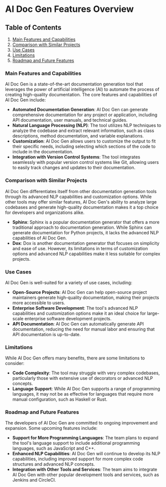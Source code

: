 **AI Doc Gen Features Overview**
=====================================

Table of Contents
-----------------

1. [Main Features and Capabilities](#main-features-and-capabilities)
2. [Comparison with Similar Projects](#comparison-with-similar-projects)
3. [Use Cases](#use-cases)
4. [Limitations](#limitations)
5. [Roadmap and Future Features](#roadmap-and-future-features)

### Main Features and Capabilities

AI Doc Gen is a state-of-the-art documentation generation tool that leverages the power of artificial intelligence (AI) to automate the process of creating high-quality documentation. The core features and capabilities of AI Doc Gen include:

*   **Automated Documentation Generation**: AI Doc Gen can generate comprehensive documentation for any project or application, including API documentation, user manuals, and technical guides.
*   **Natural Language Processing (NLP)**: The tool utilizes NLP techniques to analyze the codebase and extract relevant information, such as class descriptions, method documentation, and variable explanations.
*   **Customization**: AI Doc Gen allows users to customize the output to fit their specific needs, including selecting which sections of the code to include in the documentation.
*   **Integration with Version Control Systems**: The tool integrates seamlessly with popular version control systems like Git, allowing users to easily track changes and updates to their documentation.

### Comparison with Similar Projects

AI Doc Gen differentiates itself from other documentation generation tools through its advanced NLP capabilities and customization options. While other tools may offer similar features, AI Doc Gen's ability to analyze large codebases and generate high-quality documentation makes it a top choice for developers and organizations alike.

*   **Sphinx**: Sphinx is a popular documentation generator that offers a more traditional approach to documentation generation. While Sphinx can generate documentation for Python projects, it lacks the advanced NLP capabilities of AI Doc Gen.
*   **Dox**: Dox is another documentation generator that focuses on simplicity and ease of use. However, its limitations in terms of customization options and advanced NLP capabilities make it less suitable for complex projects.

### Use Cases

AI Doc Gen is well-suited for a variety of use cases, including:

*   **Open-Source Projects**: AI Doc Gen can help open-source project maintainers generate high-quality documentation, making their projects more accessible to users.
*   **Enterprise Software Development**: The tool's advanced NLP capabilities and customization options make it an ideal choice for large-scale enterprise software development projects.
*   **API Documentation**: AI Doc Gen can automatically generate API documentation, reducing the need for manual labor and ensuring that API documentation is up-to-date.

### Limitations

While AI Doc Gen offers many benefits, there are some limitations to consider:

*   **Code Complexity**: The tool may struggle with very complex codebases, particularly those with extensive use of decorators or advanced NLP concepts.
*   **Language Support**: While AI Doc Gen supports a range of programming languages, it may not be as effective for languages that require more manual configuration, such as Haskell or Rust.

### Roadmap and Future Features

The developers of AI Doc Gen are committed to ongoing improvement and expansion. Some upcoming features include:

*   **Support for More Programming Languages**: The team plans to expand the tool's language support to include additional programming languages, such as JavaScript and C++.
*   **Enhanced NLP Capabilities**: AI Doc Gen will continue to develop its NLP capabilities, including improved support for more complex code structures and advanced NLP concepts.
*   **Integration with Other Tools and Services**: The team aims to integrate AI Doc Gen with other popular development tools and services, such as Jenkins and CircleCI.